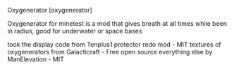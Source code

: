 Oxygenerator [oxygenerator]

Oxygenerator for minetest is a mod that gives breath at all times while been in radius, good for underwater or space bases 

took the display code from Tenplus1 protector redo mod - MIT
textures of oxygenerators from Galacticraft - Free open source
everything else by ManElevation - MIT